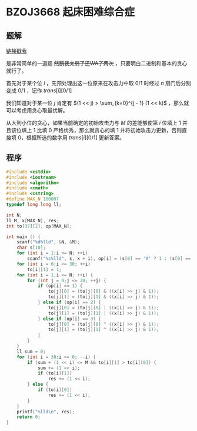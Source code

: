 # BZOJ3668 起床困难综合症

## 题解

[链接戳我](https://www.lydsy.com/JudgeOnline/problem.php?id=3668)

是非常简单的一道题 ~~然鹅我太弱了还WA了两次~~ ，只要明白二进制和基本的贪心就行了。

首先对于某个位 $i$ ，先预处理出这一位原来在攻击力中取  $0/1$ 时经过 $n$ 扇门后分别变成 $0/1$ ，记作 $trans[i][0/1]$ 

我们知道对于某一位 $j$ 肯定有 $(1 << j) > \sum_{k=0}^{j - 1} (1 << k)$ ，那么就可以考虑用贪心取最优解。

从大到小位的贪心，如果当前确定的初始攻击力与 $M$ 的差能够使第 $i$ 位填上 $1$ 并且该位填上 $1$ 比填 $0$ 严格优秀，那么就贪心的填 $1$ 并将初始攻击力更新，否则直接填 $0$，根据所选的数字用 $trans[i][0/1]$ 更新答案。

## 程序

``` cpp
#include <cstdio>
#include <iostream>
#include <algorithm>
#include <cmath>
#include <cstring>
#define MAX_N 100007
typedef long long ll;

int N;
ll M, x[MAX_N], res;
int to[37][2], op[MAX_N];

int main () {
    scanf("%d%lld", &N, &M);
    char s[10];
    for (int i = 1;i <= N; ++i) 
        scanf("%s%lld", s, x + i), op[i] = (s[0] == 'A' ? 1 : (s[0] == 'O' ? 2 : 3));
    for (int i = 0;i <= 30; ++i)
        to[i][1] = 1;
    for (int i = 1;i <= N; ++i) {
        for (int j = 0;j <= 30; ++j) {
            if (op[i] == 1) {
                to[j][0] = (to[j][0] & ((x[i] >> j) & 1));
                to[j][1] = (to[j][1] & ((x[i] >> j) & 1));
            } else if (op[i] == 2) {
                to[j][0] = (to[j][0] | ((x[i] >> j) & 1));
                to[j][1] = (to[j][1] | ((x[i] >> j) & 1));
            } else if (op[i] == 3) {
                to[j][0] = (to[j][0] ^ ((x[i] >> j) & 1));
                to[j][1] = (to[j][1] ^ ((x[i] >> j) & 1));
            }
        }
    }
    ll sum = 0;
    for (int i = 30;i >= 0; --i) {
        if (sum + (1 << i) <= M && to[i][1] > to[i][0]) {
            sum += (1 << i);
            if (to[i][1]) 
                res += (1 << i);
        } else {
            if (to[i][0]) 
                res += (1 << i);
        }
    }
    printf("%lld\n", res);
    return 0;
}
```

